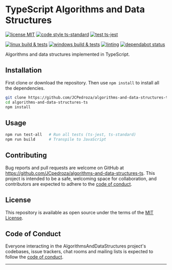 # TypeScript Algorithms and Data Structures

[![license MIT][6]][7]
[![code style ts-standard][8]][9]
[![test ts-jest][10]][11]

[![linux build & tests][0]][1]
[![windows build & tests][2]][3]
[![linting][4]][5]
[![dependabot status][12]][13]

Algorithms and data structures implemented in TypeScript.

## Installation

First clone or download the repository. Then use `npm install` to install all the
dependencies.

```bash
git clone https://github.com/JCPedroza/algorithms-and-data-structures-ts.git
cd algorithms-and-data-structures-ts
npm install
```

## Usage

```bash
npm run test-all   # Run all tests (ts-jest, ts-standard)
npm run build      # Transpile to JavaScript
```

## Contributing

Bug reports and pull requests are welcome on GitHub at https://github.com/JCpedroza/algorithms-and-data-structures-ts.
This project is intended to be a safe, welcoming space for collaboration, and
contributors are expected to adhere to the
[code of conduct][30].

## License

This repository is available as open source under the terms of the
[MIT License][7].

## Code of Conduct

Everyone interacting in the AlgorithmsAndDataStructures project's codebases, issue trackers, chat rooms and mailing lists is expected to follow the
[code of conduct][30].

---

[0]: https://github.com/JCPedroza/algorithms-and-data-structures-ts/actions/workflows/linux.yml/badge.svg
[1]: https://github.com/JCPedroza/algorithms-and-data-structures-ts/actions/workflows/linux.yml
[2]: https://github.com/JCPedroza/algorithms-and-data-structures-ts/actions/workflows/windows.yml/badge.svg
[3]: https://github.com/JCPedroza/algorithms-and-data-structures-ts/actions/workflows/windows.yml
[4]: https://github.com/JCPedroza/algorithms-and-data-structures-ts/actions/workflows/lint.yml/badge.svg
[5]: https://github.com/JCPedroza/algorithms-and-data-structures-ts/actions/workflows/lint.yml

[6]: https://badgen.net/github/license/JCPedroza/algorithms-and-data-structures-ts
[7]: https://opensource.org/licenses/MIT
[8]: https://badgen.net/badge/code%20style/ts-standard/blue?icon=typescript
[9]: https://github.com/standard/ts-standard
[10]: https://img.shields.io/badge/test-ts--jest-blue
[11]: https://github.com/kulshekhar/ts-jest
[12]: https://badgen.net/github/dependabot/JCPedroza/algorithms-and-data-structures-ts?icon=dependabot
[13]: https://github.com/dependabot/dependabot-core

[30]: https://github.com/JCPedroza/algorithms-and-data-structures-ts/blob/main/CODE_OF_CONDUCT.md
